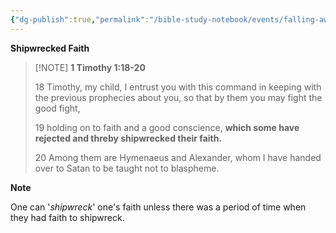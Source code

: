 ```yaml
---
{"dg-publish":true,"permalink":"/bible-study-notebook/events/falling-away/1-timothy-1v18-20/","tags":["Events/Falling-Away"],"created":"2025-06-02T23:40:12.173-04:00","updated":"2025-06-02T20:08:11.143-04:00"}
---
```



**Shipwrecked Faith**

> [!NOTE] **1 Timothy 1:18-20**
>
> 18 Timothy, my child, I entrust you with this command in keeping with the previous prophecies about you, so that by them you may fight the good fight,
>
> 19 holding on to faith and a good conscience, **which some have rejected and threby shipwrecked their faith.**
>
> 20 Among them are Hymenaeus and Alexander, whom I have handed over to Satan to be taught not to blaspheme.

**Note**

One can '*shipwreck*' one's faith unless there was a period of time when they had faith to shipwreck.


